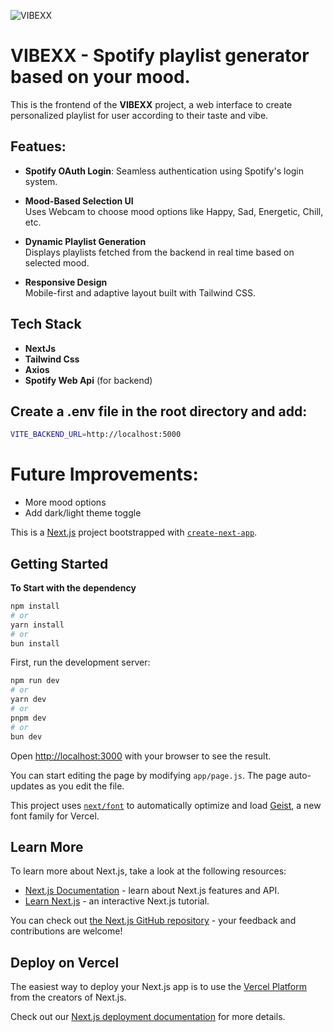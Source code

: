 ![VIBEXX](https://github.com/user-attachments/assets/4eb2f7be-053e-4479-9e88-6ecfa9a4de1b)

# **VIBEXX - Spotify playlist generator based on your mood.**

This is the frontend of the **VIBEXX** project, a web interface to create personalized playlist for user according to their taste and vibe. 

## **Featues:**

- **Spotify OAuth Login**:
  Seamless authentication using Spotify's login system.
 
- **Mood-Based Selection UI**  
  Uses Webcam to choose  mood options like Happy, Sad, Energetic, Chill, etc.

- **Dynamic Playlist Generation**  
  Displays playlists fetched from the backend in real time based on selected mood.

- **Responsive Design**  
  Mobile-first and adaptive layout built with Tailwind CSS.



## **Tech Stack**
- **NextJs**
- **Tailwind Css**
- **Axios**
- **Spotify Web Api** (for backend)


## **Create a .env file in the root directory and add:**
```bash
VITE_BACKEND_URL=http://localhost:5000
```

# **Future Improvements:**
- More mood options
- Add dark/light theme toggle




This is a [Next.js](https://nextjs.org) project bootstrapped with [`create-next-app`](https://github.com/vercel/next.js/tree/canary/packages/create-next-app).

## Getting Started

**To Start with the dependency**

```bash
npm install
# or
yarn install
# or
bun install

```

First, run the development server:

```bash
npm run dev
# or
yarn dev
# or
pnpm dev
# or
bun dev
```

Open [http://localhost:3000](http://localhost:3000) with your browser to see the result.

You can start editing the page by modifying `app/page.js`. The page auto-updates as you edit the file.

This project uses [`next/font`](https://nextjs.org/docs/app/building-your-application/optimizing/fonts) to automatically optimize and load [Geist](https://vercel.com/font), a new font family for Vercel.

## Learn More

To learn more about Next.js, take a look at the following resources:

- [Next.js Documentation](https://nextjs.org/docs) - learn about Next.js features and API.
- [Learn Next.js](https://nextjs.org/learn) - an interactive Next.js tutorial.

You can check out [the Next.js GitHub repository](https://github.com/vercel/next.js) - your feedback and contributions are welcome!

## Deploy on Vercel

The easiest way to deploy your Next.js app is to use the [Vercel Platform](https://vercel.com/new?utm_medium=default-template&filter=next.js&utm_source=create-next-app&utm_campaign=create-next-app-readme) from the creators of Next.js.

Check out our [Next.js deployment documentation](https://nextjs.org/docs/app/building-your-application/deploying) for more details.
